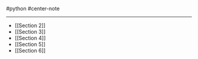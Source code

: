 #python #center-note 

---

- [[Section 2]]
- [[Section 3]]
- [[Section 4]]
- [[Section 5]]
- [[Section 6]]